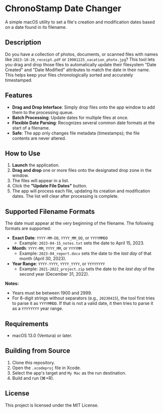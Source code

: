 # ChronoStamp Date Changer

A simple macOS utility to set a file's creation and modification dates based on a date found in its filename.

## Description

Do you have a collection of photos, documents, or scanned files with names like `2023-10-26_receipt.pdf` or `19981225_vacation_photo.jpg`? This tool lets you drag and drop those files to automatically update their filesystem "Date Created" and "Date Modified" attributes to match the date in their name. This helps keep your files chronologically sorted and accurately timestamped.

## Features

-   **Drag and Drop Interface**: Simply drop files onto the app window to add them to the processing queue.
-   **Batch Processing**: Update dates for multiple files at once.
-   **Flexible Date Parsing**: Recognizes several common date formats at the start of a filename.
-   **Safe**: The app only changes file metadata (timestamps); the file contents are never altered.

## How to Use

1.  **Launch** the application.
2.  **Drag and drop** one or more files onto the designated drop zone in the window.
3.  The files will appear in a list.
4.  Click the **"Update File Dates"** button.
5.  The app will process each file, updating its creation and modification dates. The list will clear after processing is complete.

## Supported Filename Formats

The date must appear at the very beginning of the filename. The following formats are supported:

-   **Exact Date**: `YYYY-MM-DD`, `YYYY_MM_DD`, or `YYYYMMDD`
    -   Example: `2023-04-15_notes.txt` sets the date to April 15, 2023.
-   **Month**: `YYYY-MM`, `YYYY_MM`, or `YYYYMM`
    -   Example: `2023-04_report.docx` sets the date to the *last day* of that month (April 30, 2023).
-   **Year Range**: `YYYY-YYYY`, `YYYY_YYYY`, or `YYYYYYYY`
    -   Example: `2021-2022_project.zip` sets the date to the *last day* of the second year (December 31, 2022).

**Notes:**
-   Years must be between 1900 and 2999.
-   For 8-digit strings without separators (e.g., `20230415`), the tool first tries to parse it as `YYYYMMDD`. If that is not a valid date, it then tries to parse it as a `YYYYYYYY` year range.

## Requirements

-   macOS 13.0 (Ventura) or later.

## Building from Source

1.  Clone this repository.
2.  Open the `.xcodeproj` file in Xcode.
3.  Select the app's target and `My Mac` as the run destination.
4.  Build and run (⌘+R).

## License

This project is licensed under the MIT License.
